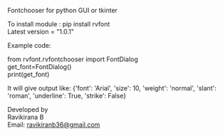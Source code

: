 Fontchooser for python GUI or tkinter

To install module : pip install rvfont\
Latest version = "1.0.1"

Example code:

from rvfont.rvfontchooser import FontDialog\
get_font=FontDialog()\
print(get_font)

It will give output like:
{'font': 'Arial', 'size': 10, 'weight': 'normal', 'slant': 'roman', 'underline': True, 'strike': False}

Developed by \
Ravikirana B\
Email: ravikiranb36@gmail.com